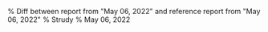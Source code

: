 % Diff between report from "May 06, 2022" and reference report from "May 06, 2022"
% Strudy
% May 06, 2022


